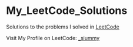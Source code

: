 # My_LeetCode_Solutions
<p>Solutions to the problems I solved in <a href = "https://leetcode.com/">LeetCode</a></p>

<p>Visit My Profile on LeetCode: <a href = "https://leetcode.com/_siummy/"> _siummy </a></p>
